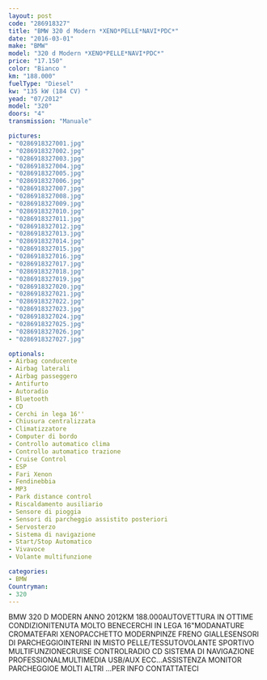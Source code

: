 ```yaml
---
layout: post
code: "286918327"
title: "BMW 320 d Modern *XENO*PELLE*NAVI*PDC*"
date: "2016-03-01"
make: "BMW"
model: "320 d Modern *XENO*PELLE*NAVI*PDC*"
price: "17.150"
color: "Bianco "
km: "188.000"
fuelType: "Diesel"
kw: "135 kW (184 CV) "
yead: "07/2012"
model: "320"
doors: "4"
transmission: "Manuale"

pictures:
- "0286918327001.jpg"
- "0286918327002.jpg"
- "0286918327003.jpg"
- "0286918327004.jpg"
- "0286918327005.jpg"
- "0286918327006.jpg"
- "0286918327007.jpg"
- "0286918327008.jpg"
- "0286918327009.jpg"
- "0286918327010.jpg"
- "0286918327011.jpg"
- "0286918327012.jpg"
- "0286918327013.jpg"
- "0286918327014.jpg"
- "0286918327015.jpg"
- "0286918327016.jpg"
- "0286918327017.jpg"
- "0286918327018.jpg"
- "0286918327019.jpg"
- "0286918327020.jpg"
- "0286918327021.jpg"
- "0286918327022.jpg"
- "0286918327023.jpg"
- "0286918327024.jpg"
- "0286918327025.jpg"
- "0286918327026.jpg"
- "0286918327027.jpg"

optionals:
- Airbag conducente
- Airbag laterali
- Airbag passeggero
- Antifurto
- Autoradio
- Bluetooth
- CD
- Cerchi in lega 16''
- Chiusura centralizzata
- Climatizzatore
- Computer di bordo
- Controllo automatico clima
- Controllo automatico trazione
- Cruise Control
- ESP
- Fari Xenon
- Fendinebbia
- MP3
- Park distance control
- Riscaldamento ausiliario
- Sensore di pioggia
- Sensori di parcheggio assistito posteriori
- Servosterzo
- Sistema di navigazione
- Start/Stop Automatico
- Vivavoce
- Volante multifunzione

categories:
- BMW
Countryman:
- 320
---
```

BMW 320 D MODERN ANNO 2012KM 188.000AUTOVETTURA IN OTTIME CONDIZIONITENUTA MOLTO BENECERCHI IN LEGA 16"MODANATURE CROMATEFARI XENOPACCHETTO MODERNPINZE FRENO GIALLESENSORI DI PARCHEGGIOINTERNI IN MISTO PELLE/TESSUTOVOLANTE SPORTIVO MULTIFUNZIONECRUISE CONTROLRADIO CD SISTEMA DI NAVIGAZIONE PROFESSIONALMULTIMEDIA USB/AUX ECC...ASSISTENZA MONITOR PARCHEGGIOE MOLTI ALTRI ...PER INFO CONTATTATECI